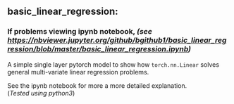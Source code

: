 ## basic_linear_regression: 
### If problems viewing ipynb notebook, _(see https://nbviewer.jupyter.org/github/bgithub1/basic_linear_regression/blob/master/basic_linear_regression.ipynb)_
A simple single layer pytorch model to show how ```torch.nn.Linear``` solves general multi-variate linear regression problems.  

See the ipynb notebook for more a more detailed explanation.  
(_Tested using python3_)
